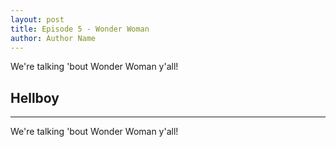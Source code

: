 ```yaml
---
layout: post
title: Episode 5 - Wonder Woman
author: Author Name
---
```


We're talking 'bout Wonder Woman y'all!

## Hellboy
----- 

We're talking 'bout Wonder Woman y'all!
